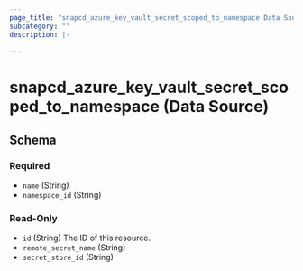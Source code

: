 ```yaml
---
page_title: "snapcd_azure_key_vault_secret_scoped_to_namespace Data Source - snapcd"
subcategory: ""
description: |-
  
---
```


# snapcd_azure_key_vault_secret_scoped_to_namespace (Data Source)






<!-- schema generated by tfplugindocs -->
## Schema

### Required

- `name` (String)
- `namespace_id` (String)

### Read-Only

- `id` (String) The ID of this resource.
- `remote_secret_name` (String)
- `secret_store_id` (String)
